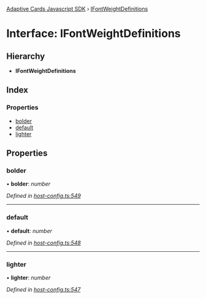 [Adaptive Cards Javascript SDK](../README.md) › [IFontWeightDefinitions](ifontweightdefinitions.md)

# Interface: IFontWeightDefinitions

## Hierarchy

* **IFontWeightDefinitions**

## Index

### Properties

* [bolder](ifontweightdefinitions.md#bolder)
* [default](ifontweightdefinitions.md#default)
* [lighter](ifontweightdefinitions.md#lighter)

## Properties

###  bolder

• **bolder**: *number*

*Defined in [host-config.ts:549](https://github.com/microsoft/AdaptiveCards/blob/a61c5fd56/source/nodejs/adaptivecards/src/host-config.ts#L549)*

___

###  default

• **default**: *number*

*Defined in [host-config.ts:548](https://github.com/microsoft/AdaptiveCards/blob/a61c5fd56/source/nodejs/adaptivecards/src/host-config.ts#L548)*

___

###  lighter

• **lighter**: *number*

*Defined in [host-config.ts:547](https://github.com/microsoft/AdaptiveCards/blob/a61c5fd56/source/nodejs/adaptivecards/src/host-config.ts#L547)*

